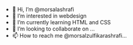 - 👋 Hi, I’m @morsalashrafi
- 👀 I’m interested in webdesign
- 🌱 I’m currently learning HTML and CSS
- 💞️ I’m looking to collaborate on ...
- 📫 How to reach me @morsalzulfikarashrafi...

<!---
morsalashrafi/morsalashrafi is a ✨ special ✨ repository because its `README.md` (this file) appears on your GitHub profile.
You can click the Preview link to take a look at your changes.
--->
